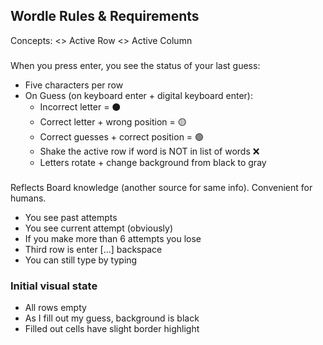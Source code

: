 ## Wordle Rules & Requirements

Concepts:
<> Active Row
<> Active Column

### <Board />

When you press enter, you see the status of your last guess:

- Five characters per row
- On Guess (on keyboard enter + digital keyboard enter):
  - Incorrect letter = ⚫️
  - Correct letter + wrong position = 🟡
  - Correct guesses + correct position = 🟢
  - Shake the active row if word is NOT in list of words ❌
  - Letters rotate + change background from black to gray

### <Keyboard />

Reflects Board knowledge (another source for same info). Convenient for humans.

- You see past attempts
- You see current attempt (obviously)
- If you make more than 6 attempts you lose
- Third row is enter [...] backspace
- You can still type by typing

### Initial visual state

- All rows empty
- As I fill out my guess, background is black
- Filled out cells have slight border highlight
